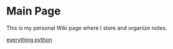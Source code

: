 # Main Page

This is my personal Wiki page where I store and organize notes.

[everything python](https://github.com/michelmake/wiki/blob/master/python-related/main-python.md)
